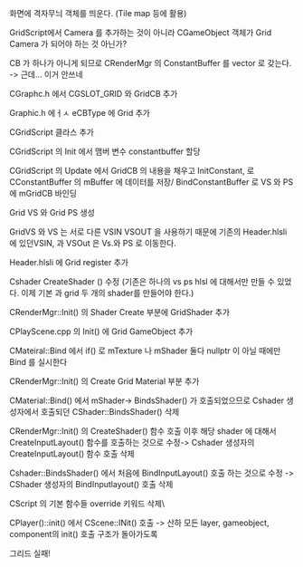 화면에 격자무늬 객체를 띄운다. (Tile map 등에 활용)

GridScript에서 Camera 를 추가하는 것이 아니라
CGameObject 객체가 Grid Camera 가 되어야 하는 것 아닌가?

CB 가 하나가 아니게 되므로 CRenderMgr 의 ConstantBuffer 를 vector 로 갖는다. -> 근데... 이거 안쓰네


CGraphc.h 에서
CGSLOT_GRID 와 GridCB 추가

Graphic.h 에ㅓㅅ 
eCBType 에 Grid 추가

CGridScript 클라스 추가

CGridScript 의 Init 에서 맴버 변수  constantbuffer 할당

CGridScript 의 Update 에서 GridCB 의 내용을 채우고 InitConstant, 로 CConstantBuffer 의 mBuffer 에 데이터를 저장/ BindConstantBuffer 로 VS 와 PS 에 mGridCB 바인딩

Grid VS 와 Grid PS 생성

GridVS 와 VS 는 서로 다른 VSIN VSOUT 을 사용하기 때문에 기존의 Header.hlsli 에 있던VSIN, 과 VSOut 은 Vs.와 PS 로 이동한다.

Header.hlsli 에 Grid register 추가

Cshader CreateShader () 수정 (기존은 하나의 vs ps hlsl 에 대해서만 만들 수 있었다. 이제 기본 과 grid 두 개의 shader를 만들어야 한다.)

CRenderMgr::Init() 의 Shader Create 부분에 GridShader 추가

CPlayScene.cpp 의 Init() 에 Grid GameObject 추가

CMateiral::Bind 에서 if() 로 mTexture 나 mShader 둘다 nullptr 이 아닐 때에만 Bind 를 실시한다

CRenderMgr::Init() 의 Create Grid Material 부분 추가

CMaterial::Bind() 에서 mShader-> BindsShader() 가 호출되었으므로 Cshader  생성자에서 호출되던 CShader::BindsShader() 삭제

CRenderMgr::Init() 의 CreateShader() 함수 호출 이후 해당 shader 에 대해서 CreateInputLayout() 함수를 호출하는 것으로 수정-> Cshader 생성자의 CreateInputLayout() 함수 호출 삭제

Cshader::BindsShader() 에서 처음에 BindInputLayout() 호출 하는 것으로 수정 -> CShader 생성자의 BindInputlayout() 호출 삭제

CScript 의 기본 함수들 override 키워드 삭제\

CPlayer()::init() 에서 CScene::INit() 호출 -> 산하 모든 layer, gameobject, component의 init() 호출 구조가 돌아가도록

그리드 실패!